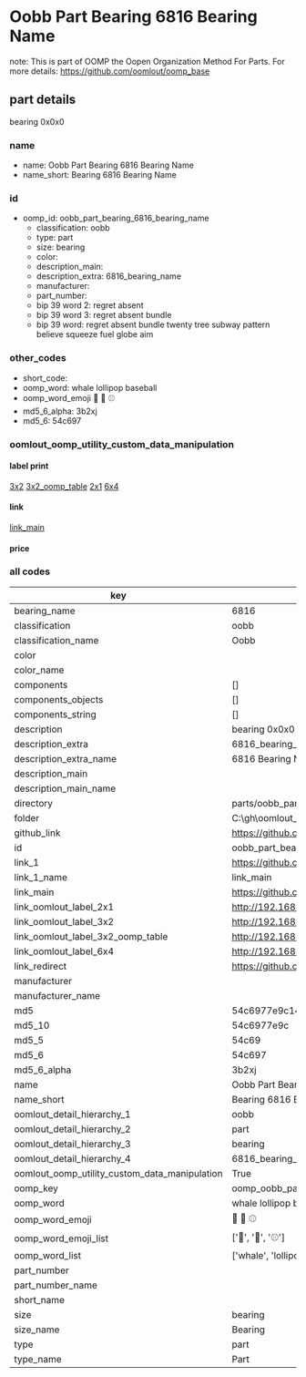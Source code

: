 # Oobb Part Bearing 6816 Bearing Name  

note: This is part of OOMP the Oopen Organization Method For Parts. For more details: https://github.com/oomlout/oomp_base

##  part details
  



bearing 0x0x0



### name
* name: Oobb Part Bearing 6816 Bearing Name
* name_short: Bearing 6816 Bearing Name
### id
* oomp_id: oobb_part_bearing_6816_bearing_name
  * classification: oobb
  * type: part
  * size: bearing
  * color: 
  * description_main: 
  * description_extra: 6816_bearing_name
  * manufacturer: 
  * part_number: 
  * bip 39 word 2: regret absent
  * bip 39 word 3: regret absent bundle
  * bip 39 word: regret absent bundle twenty tree subway pattern believe squeeze fuel globe aim

### other_codes
* short_code: 
* oomp_word: whale lollipop baseball
* oomp_word_emoji :whale: :lollipop: :baseball:
* md5_6_alpha: 3b2xj
* md5_6: 54c697






### oomlout_oomp_utility_custom_data_manipulation
#### label print
[3x2](http://192.168.1.245:1112/?label=oomp%203b2xj)
[3x2_oomp_table](http://192.168.1.108:1112/?label=oomp%203b2xj)
[2x1](http://192.168.1.242:1112/?label=oomp%203b2xj)
[6x4](http://192.168.1.55:1112/?label=oomp%203b2xj)    

#### link

[link_main](https://github.com/oomlout/oomlout_oobb_version_4_generated_parts/tree/main/navigation_oomp/oobb/part/bearing//6816_bearing_name/part)                              

#### price







### all codes 
| key | value |  
| --- | --- |  
| bearing_name | 6816 |  
| classification | oobb |  
| classification_name | Oobb |  
| color |  |  
| color_name |  |  
| components | [] |  
| components_objects | [] |  
| components_string | [] |  
| description | bearing 0x0x0 |  
| description_extra | 6816_bearing_name |  
| description_extra_name | 6816 Bearing Name |  
| description_main |  |  
| description_main_name |  |  
| directory | parts/oobb_part_bearing_6816_bearing_name |  
| folder | C:\gh\oomlout_oobb_version_4_generated_parts\parts\oobb_part_bearing_6816_bearing_name |  
| github_link | https://github.com/oomlout/oomlout_oomp_part_src/tree/main/parts/oobb_part_bearing_6816_bearing_name |  
| id | oobb_part_bearing_6816_bearing_name |  
| link_1 | https://github.com/oomlout/oomlout_oobb_version_4_generated_parts/tree/main/navigation_oomp/oobb/part/bearing//6816_bearing_name/part |  
| link_1_name | link_main |  
| link_main | https://github.com/oomlout/oomlout_oobb_version_4_generated_parts/tree/main/navigation_oomp/oobb/part/bearing//6816_bearing_name/part |  
| link_oomlout_label_2x1 | http://192.168.1.242:1112/?label=oomp%203b2xj |  
| link_oomlout_label_3x2 | http://192.168.1.245:1112/?label=oomp%203b2xj |  
| link_oomlout_label_3x2_oomp_table | http://192.168.1.108:1112/?label=oomp%203b2xj |  
| link_oomlout_label_6x4 | http://192.168.1.55:1112/?label=oomp%203b2xj |  
| link_redirect | https://github.com/oomlout/oomlout_oobb_version_4_generated_parts/tree/main/parts/hardware_bearing_6816 |  
| manufacturer |  |  
| manufacturer_name |  |  
| md5 | 54c6977e9c14b42b60f3feb23c802da5 |  
| md5_10 | 54c6977e9c |  
| md5_5 | 54c69 |  
| md5_6 | 54c697 |  
| md5_6_alpha | 3b2xj |  
| name | Oobb Part Bearing 6816 Bearing Name |  
| name_short | Bearing 6816 Bearing Name |  
| oomlout_detail_hierarchy_1 | oobb |  
| oomlout_detail_hierarchy_2 | part |  
| oomlout_detail_hierarchy_3 | bearing |  
| oomlout_detail_hierarchy_4 | 6816_bearing_name |  
| oomlout_oomp_utility_custom_data_manipulation | True |  
| oomp_key | oomp_oobb_part_bearing_6816_bearing_name |  
| oomp_word | whale lollipop baseball |  
| oomp_word_emoji | :whale: :lollipop: :baseball: |  
| oomp_word_emoji_list | [':whale:', ':lollipop:', ':baseball:'] |  
| oomp_word_list | ['whale', 'lollipop', 'baseball'] |  
| part_number |  |  
| part_number_name |  |  
| short_name |  |  
| size | bearing |  
| size_name | Bearing |  
| type | part |  
| type_name | Part |  
